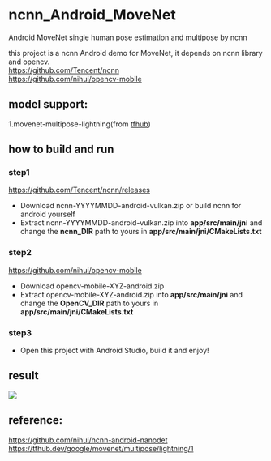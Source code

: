 # ncnn_Android_MoveNet
Android MoveNet single human pose estimation and multipose by ncnn

this project is a ncnn Android demo for MoveNet, it depends on ncnn library and opencv.  
https://github.com/Tencent/ncnn  
https://github.com/nihui/opencv-mobile
## model support:  
1.movenet-multipose-lightning(from [tfhub](https://tfhub.dev/google/movenet/multipose/lightning/1))  

## how to build and run
### step1
https://github.com/Tencent/ncnn/releases

* Download ncnn-YYYYMMDD-android-vulkan.zip or build ncnn for android yourself
* Extract ncnn-YYYYMMDD-android-vulkan.zip into **app/src/main/jni** and change the **ncnn_DIR** path to yours in **app/src/main/jni/CMakeLists.txt**

### step2
https://github.com/nihui/opencv-mobile

* Download opencv-mobile-XYZ-android.zip
* Extract opencv-mobile-XYZ-android.zip into **app/src/main/jni** and change the **OpenCV_DIR** path to yours in **app/src/main/jni/CMakeLists.txt**

### step3
* Open this project with Android Studio, build it and enjoy!
## result  
![](../multipose.gif)  
## reference:  
https://github.com/nihui/ncnn-android-nanodet  
https://tfhub.dev/google/movenet/multipose/lightning/1  
